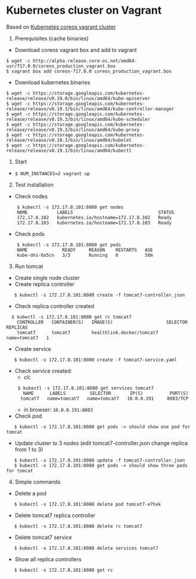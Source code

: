 # Kubernetes cluster on Vagrant

Based on  [Kubernetes coreos vagrant cluster][1]

1. Prerequisites (cache binaries)
 * Download coreos vagrant box and add to vagrant
 ```
 $ wget -c http://alpha.release.core-os.net/amd64-usr/717.0.0/coreos_production_vagrant.box
 $ vagrant box add coreos-717.0.0 coreos_production_vagrant.box
 ```
 * Download kubernetes binaries
  ```
  $ wget -c https://storage.googleapis.com/kubernetes-release/release/v0.19.0/bin/linux/amd64/kube-apiserver
  $ wget -c https://storage.googleapis.com/kubernetes-release/release/v0.19.3/bin/linux/amd64/kube-controller-manager
  $ wget -c https://storage.googleapis.com/kubernetes-release/release/v0.19.3/bin/linux/amd64/kube-scheduler
  $ wget -c https://storage.googleapis.com/kubernetes-release/release/v0.19.3/bin/linux/amd64/kube-proxy
  $ wget -c https://storage.googleapis.com/kubernetes-release/release/v0.19.3/bin/linux/amd64/kubelet
  $ wget -c https://storage.googleapis.com/kubernetes-release/release/v0.19.3/bin/linux/amd64/kubectl
  ```
1. Start
 * ```$ NUM_INSTANCES=2 vagrant up```
2. Test installation
 * Check nodes
 ```
     $ kubectl -s 172.17.8.101:8080 get nodes
     NAME           LABELS                                STATUS
     172.17.8.102   kubernetes.io/hostname=172.17.8.102   Ready
     172.17.8.103   kubernetes.io/hostname=172.17.8.103   Ready
 ```
 * Check pods
 ```
     $ kubectl -s 172.17.8.101:8080 get pods
     NAME             READY     REASON    RESTARTS   AGE
     kube-dns-6o5cn   3/3       Running   0          50m
 ```
3. Run tomcat
 * Create single node cluster
 * Create replica controller
 ```
    $ kubectl -s 172.17.8.101:8080 create -f tomcat7-controller.json
 ```
 * Check replica controller created
 ```
   $ kubectl -s 172.17.8.101:8080 get rc tomcat7
     CONTROLLER   CONTAINER(S)   IMAGE(S)                    SELECTOR       REPLICAS
     tomcat7      tomcat7        healthlink.docker/tomcat7   name=tomcat7   1
 ```
 * Create service
 ```
    $ kubectl -s 172.17.8.101:8080 create -f tomcat7-service.yaml
 ```
 * Check service created:
    - cli: 
    ```
     $ kubectl -s 172.17.8.101:8080 get services tomcat7
       NAME      LABELS         SELECTOR       IP(S)          PORT(S)
      tomcat7   name=tomcat7   name=tomcat7   10.0.0.191     8083/TCP
    ```
    - in browser: ```10.0.0.191:8083```
 * Check pod
 ```
    $ kubectl -s 172.17.8.101:8080 get pods -> should show one pod for tomcat
 ```
 * Update cluster to 3 nodes (edit tomcat7-controller.json change replica from 1 to 3)
 ```
    $ kubectl -s 172.17.8.101:8080 update -f tomcat7-controller.json
    $ kubectl -s 172.17.8.101:8080 get pods -> should show three pods for tomcat
 ```
4. Simple commands
  * Delete a pod
 ```
    $ kubectl -s 172.17.8.101:8080 delete pod tomcat7-e7hxk
 ```
  * Delete tomcat7 replica controller
 ```
    $ kubectl -s 172.17.8.101:8080 delete rc tomcat7
 ```
  * Delete tomcat7 service
 ```
    $ kubectl -s 172.17.8.101:8080 delete services tomcat7
 ```
  * Show all replica controllers
 ```
    $ kubectl -s 172.17.8.101:8080 get rc 
 ```

[1]:https://github.com/pires/kubernetes-vagrant-coreos-cluster
